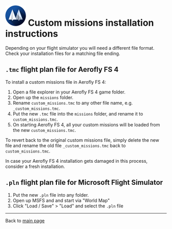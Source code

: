 # ![](favicon-64x64.png) Custom missions installation instructions

Depending on your flight simulator you will need a different file format. Check your installation files for a matching file ending.

## `.tmc` flight plan file for Aerofly FS 4

To install a custom missions file in Aerofly FS 4:

1. Open a file explorer in your Aerofly FS 4 game folder.
2. Open up the `missions` folder.
3. Rename `custom_missions.tmc` to any other file name,
   e.g. `_custom_missions.tmc`.
4. Put the new `.tmc` file into the `missions` folder,
   and rename it to `custom_missions.tmc`.
5. On starting Aerofly FS 4, all your custom missions will be loaded from the
   new `custom_missions.tmc`.

To revert back to the original custom missions file, simply delete the new file
and rename the old file `_custom_missions.tmc` back to `custom_missions.tmc`.

In case your Aerofly FS 4 installation gets damaged in this process, consider
a fresh installation.

## `.pln` flight plan file for Microsoft Flight Simulator

1. Put the new `.pln` file into any folder.
2. Open up MSFS and and start via "World Map"
3. Click "Load / Save" > "Load" and select the `.pln` file

---

Back to [main page](../README.md)
